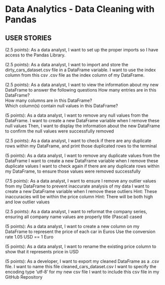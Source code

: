 # Data Analytics - Data Cleaning with Pandas

## USER STORIES

(2.5 points): As a data analyst, I want to set up the proper imports so I have access to the Pandas Library. 


(2.5 points): As a data analyst, I want to import and store the dirty_cars_dataset.csv file in a DataFrame variable. 
I want to use the index column from this csv .csv file as the index column of my DataFrame.


(2.5 points): As a data analyst, I want to view the information about my new DataFrame to answer the following questions
How many entries are in this DataFrame?  
How many columns are in this DataFrame?  
Which column(s) contain null values in this DataFrame?


(5 points): As a data analyst, I want to remove any null values from the DataFrame. 
I want to create a new DataFrame variable when I remove these null values
Then, I want to display the information about the new DataFrame to confirm the null values were successfully removed


(2.5 points): As a data analyst, I want to check if there are any duplicate rows within my DataFrame, and print those duplicated rows to the terminal


(5 points): As a data analyst, I want to remove any duplicate values from the DataFrame 
I want to create a new DataFrame variable when I remove these duplicate values
I want to check again if there are any duplicate rows within my DataFrame, to ensure those values were removed successfully


(7.5 points): As a data analyst, I want to ensure I remove any outlier values from my DataFrame to prevent inaccurate analysis of my data
I want to create a new DataFrame variable when I remove these outliers
Hint: These inaccuracies will be within the price column
Hint: There will be both high and low outlier values


(2.5 points): As a data analyst, I want to reformat the company series, ensuring all company name values are properly title (Pascal) cased


(5 points): As a data analyst, I want to create a new column on my DataFrame to represent the price of each car in Euros
Use the conversion rate 1.05 USD == 1 Euro


(5 points): As a data analyst, I want to rename the existing price column to show that it represents price in USD


(5 points): As a developer, I want to export my cleaned DataFrame as a .csv file.
I want to name this file cleaned_cars_dataset.csv
I want to specify the encoding type ‘utf-8’ for my new csv file
I want to include this csv file in my GitHub Repository

